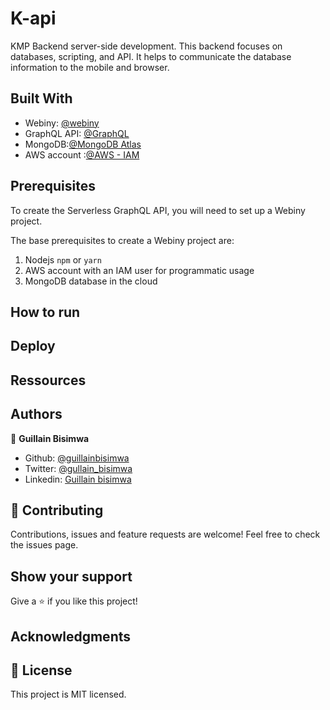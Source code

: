 # K-api

KMP Backend server-side development.
This backend focuses on databases, scripting, and API. It helps to communicate the database information to the mobile and browser.

## Built With

- Webiny: [@webiny](https://www.webiny.com/)
- GraphQL API: [@GraphQL](https://graphql.org/)
- MongoDB:[@MongoDB Atlas](https://docs.atlas.mongodb.com/getting-started/)
- AWS account :[@AWS - IAM](https://docs.webiny.com/docs/guides/aws-credentials)

## Prerequisites

To create the Serverless GraphQL API, you will need to set up a Webiny project.

The base prerequisites to create a Webiny project are:

1. Nodejs `npm` or `yarn`
2. AWS account with an IAM user for programmatic usage
3. MongoDB database in the cloud

## How to run

## Deploy

## Ressources

## Authors

👤 **Guillain Bisimwa**

- Github: [@guillainbisimwa](https://github.com/guillainbisimwa)
- Twitter: [@gullain_bisimwa](https://twitter.com/gullain_bisimwa)
- Linkedin: [Guillain bisimwa](https://www.linkedin.com/in/guillain-bisimwa-8a8b7a7b/)

## 🤝 Contributing

Contributions, issues and feature requests are welcome!
Feel free to check the issues page.


## Show your support

Give a ⭐️ if you like this project!

## Acknowledgments

## 📝 License

This project is MIT licensed.
